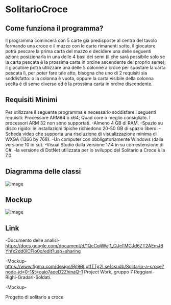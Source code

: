 # SolitarioCroce
## Come funziona il programma?
Il programma comincerà con 5 carte già predisposte al centro del tavolo formando una croce e il mazzo con le carte rimanenti sotto, il giocatore potrà pescare la prima carta del mazzo e decidere una delle seguenti azioni: posizionarla in una delle 4 basi dei semi (il che sarà possibile solo se la carta pescata è la prossima carta in ordine ascendente del proprio seme); il giocatore potrà utilizzare una delle 5 colonne a croce per spostare la carta pescata lì, per poter fare tale atto, bisogna che uno di 2 requisiti sia soddisfatto: o la colonna è vuota, oppure la carta visibile della colonna scelta è di seme diverso ed è la prossima carta in ordine discendente.

## Requisiti Minimi
Per utilizzare il seguente programma è necessario soddisfare i seguenti requisiti:
Processore ARM64 o x64; Quad core o meglio consigliato. I processori ARM 32 non sono supportati.
-Almeno 4 GB di RAM. 
-Spazio su disco rigido: le installazioni tipiche richiedono 20-50 GB di spazio libero.
-Scheda video che supporta una risoluzione di visualizzazione minima di WXGA (1366 by 768).
-Un computer con obbligatoriamente Windows (dalla versione 10 in su).
-Visual Studio dalla versione 17.4 in su con estensione di C#.
-la versione di DotNet utilizzata per lo sviluppo del Solitario a Croce è la 7.0

## Diagramma delle classi
![image](https://github.com/FabioReggiani22/SolitarioCroce/assets/159620637/c1e51261-def5-4a3c-aa9a-3b318166b688)

## Mockup 
![image](https://github.com/FabioReggiani22/SolitarioCroce/assets/159620637/d907ddf1-58b8-474c-9178-b34b6f616465)

## Link
-Documento delle analisi-
https://docs.google.com/document/d/1QcCqljWaj1_OJeTMCJd6ZT2AEmJBYhfx2dd0lCFIo0g/edit?usp=sharing

-Mockup-
https://www.figma.com/design/BjI9BLptfTTg2Lse1csudb/Solitario-a-croce?node-id=0-1&t=oaio7aoeD2ZhinaQ-1
Project Work, gruppo 7 Reggiani-Righi-Gradari-Soldati.

-Mockup-

 Progetto di solitario a croce
